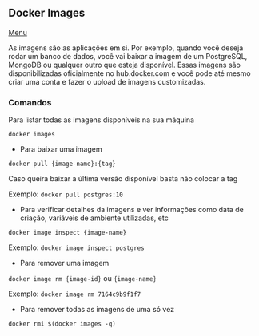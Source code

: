 ## Docker Images

[Menu](../README.md)

As imagens são as aplicações em si. Por exemplo, quando você deseja rodar um banco de dados, você vai baixar a imagem de um PostgreSQL, MongoDB ou qualquer outro que esteja disponível. Essas imagens são disponibilizadas oficialmente no hub.docker.com e você pode até mesmo criar uma conta e fazer o upload de imagens customizadas.

### Comandos

Para listar todas as imagens disponíveis na sua máquina

`docker images`

- Para baixar uma imagem 

`docker pull {image-name}:{tag}`

Caso queira baixar a última versão disponível basta não colocar a tag

Exemplo: `docker pull postgres:10`

- Para verificar detalhes da imagens e ver informações como data de criação, variáveis de ambiente utilizadas, etc

`docker image inspect {image-name}`

Exemplo: `docker image inspect postgres`

- Para remover uma imagem

`docker image rm {image-id}` ou `{image-name}`

Exemplo: `docker image rm 7164c9b9f1f7`

- Para remover todas as imagens de uma só vez

`docker rmi $(docker images -q)`